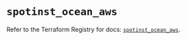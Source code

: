 # `spotinst_ocean_aws`

Refer to the Terraform Registry for docs: [`spotinst_ocean_aws`](https://registry.terraform.io/providers/spotinst/spotinst/1.196.0/docs/resources/ocean_aws).
